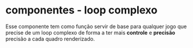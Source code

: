 <h1>componentes - loop complexo</h1>

Esse componente tem como função servir de base
para qualquer jogo que precise de um loop complexo
de forma a ter mais **controle** e **precisão** precisão a cada quadro renderizado. 